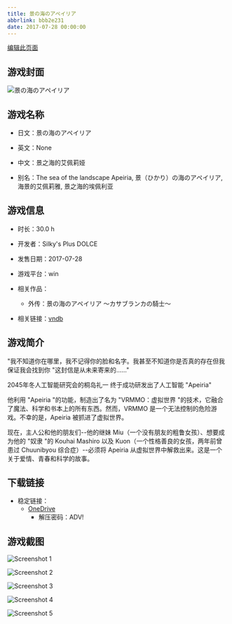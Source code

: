 ```yaml
---
title: 景の海のアペイリア
abbrlink: bbb2e231
date: 2017-07-28 00:00:00
---
```

[编辑此页面](https://github.com/ACG-3/ADV3-source/blob/main/source/_posts/games/%E6%99%AF%E3%81%AE%E6%B5%B7%E3%81%AE%E3%82%A2%E3%83%9A%E3%82%A4%E3%83%AA%E3%82%A2%20%EF%BD%9E%E3%82%AB%E3%82%B5%E3%83%96%E3%83%A9%E3%83%B3%E3%82%AB%E3%81%AE%E9%A8%8E%E5%A3%AB%EF%BD%9E.md)

## 游戏封面

![景の海のアペイリア](https://pan.timero.xyz/d/onedrive/img_lib_001/%E6%99%AF%E3%81%AE%E6%B5%B7%E3%81%AE%E3%82%A2%E3%83%9A%E3%82%A4%E3%83%AA%E3%82%A2%20%EF%BD%9E%E3%82%AB%E3%82%B5%E3%83%96%E3%83%A9%E3%83%B3%E3%82%AB%E3%81%AE%E9%A8%8E%E5%A3%AB%EF%BD%9E_cover.avif)


## 游戏名称

- 日文：景の海のアペイリア
- 英文：None
- 中文：景之海的艾佩莉娅

- 别名：The sea of the landscape Apeiria, 景（ひかり）の海のアペイリア, 海景的艾佩莉雅, 景之海的埃佩利亚


## 游戏信息

- 时长：30.0 h
- 开发者：Silky's Plus DOLCE
- 发售日期：2017-07-28
- 游戏平台：win
- 相关作品：
   - 外传：景の海のアペイリア ～カサブランカの騎士～

- 相关链接：[vndb](https://vndb.org/v20860)


## 游戏简介

"我不知道你在哪里，我不记得你的脸和名字。我甚至不知道你是否真的存在但我保证我会找到你
"这封信是从未来寄来的......"

2045年冬人工智能研究会的桐岛礼一 终于成功研发出了人工智能 "Apeiria"

他利用 "Apeiria "的功能，制造出了名为 "VRMMO：虚拟世界 "的技术，它融合了魔法、科学和书本上的所有东西。然而，VRMMO 是一个无法控制的危险游戏。不幸的是，Apeiria 被抓进了虚拟世界。

现在，主人公和他的朋友们--他的继妹 Miu（一个没有朋友的粗鲁女孩）、想要成为他的 "奴隶 "的 Kouhai Mashiro 以及 Kuon（一个性格善良的女孩，两年前曾患过 Chuunibyou 综合症）--必须将 Apeiria 从虚拟世界中解救出来。这是一个关于爱情、青春和科学的故事。




## 下载链接

- 稳定链接：
    - [OneDrive](https://pan.timero.xyz/onedrive/adv_lib_001/%E6%99%AF%E3%81%AE%E6%B5%B7%E3%81%AE%E3%82%A2%E3%83%9A%E3%82%A4%E3%83%AA%E3%82%A2%20%EF%BD%9E%E3%82%AB%E3%82%B5%E3%83%96%E3%83%A9%E3%83%B3%E3%82%AB%E3%81%AE%E9%A8%8E%E5%A3%AB%EF%BD%9E)
        - 解压密码：ADV!



## 游戏截图


![Screenshot 1](https://pan.timero.xyz/d/onedrive/img_lib_001/%E6%99%AF%E3%81%AE%E6%B5%B7%E3%81%AE%E3%82%A2%E3%83%9A%E3%82%A4%E3%83%AA%E3%82%A2%20%EF%BD%9E%E3%82%AB%E3%82%B5%E3%83%96%E3%83%A9%E3%83%B3%E3%82%AB%E3%81%AE%E9%A8%8E%E5%A3%AB%EF%BD%9E_Screenshot_1.avif)

![Screenshot 2](https://pan.timero.xyz/d/onedrive/img_lib_001/%E6%99%AF%E3%81%AE%E6%B5%B7%E3%81%AE%E3%82%A2%E3%83%9A%E3%82%A4%E3%83%AA%E3%82%A2%20%EF%BD%9E%E3%82%AB%E3%82%B5%E3%83%96%E3%83%A9%E3%83%B3%E3%82%AB%E3%81%AE%E9%A8%8E%E5%A3%AB%EF%BD%9E_Screenshot_2.avif)

![Screenshot 3](https://pan.timero.xyz/d/onedrive/img_lib_001/%E6%99%AF%E3%81%AE%E6%B5%B7%E3%81%AE%E3%82%A2%E3%83%9A%E3%82%A4%E3%83%AA%E3%82%A2%20%EF%BD%9E%E3%82%AB%E3%82%B5%E3%83%96%E3%83%A9%E3%83%B3%E3%82%AB%E3%81%AE%E9%A8%8E%E5%A3%AB%EF%BD%9E_Screenshot_3.avif)

![Screenshot 4](https://pan.timero.xyz/d/onedrive/img_lib_001/%E6%99%AF%E3%81%AE%E6%B5%B7%E3%81%AE%E3%82%A2%E3%83%9A%E3%82%A4%E3%83%AA%E3%82%A2%20%EF%BD%9E%E3%82%AB%E3%82%B5%E3%83%96%E3%83%A9%E3%83%B3%E3%82%AB%E3%81%AE%E9%A8%8E%E5%A3%AB%EF%BD%9E_Screenshot_4.avif)

![Screenshot 5](https://pan.timero.xyz/d/onedrive/img_lib_001/%E6%99%AF%E3%81%AE%E6%B5%B7%E3%81%AE%E3%82%A2%E3%83%9A%E3%82%A4%E3%83%AA%E3%82%A2%20%EF%BD%9E%E3%82%AB%E3%82%B5%E3%83%96%E3%83%A9%E3%83%B3%E3%82%AB%E3%81%AE%E9%A8%8E%E5%A3%AB%EF%BD%9E_Screenshot_5.avif)

